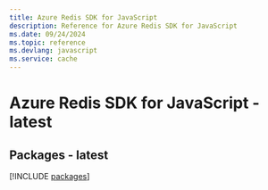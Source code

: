 ```yaml
---
title: Azure Redis SDK for JavaScript
description: Reference for Azure Redis SDK for JavaScript
ms.date: 09/24/2024
ms.topic: reference
ms.devlang: javascript
ms.service: cache
---
```

# Azure Redis SDK for JavaScript - latest
## Packages - latest
[!INCLUDE [packages](redis-index.md)]